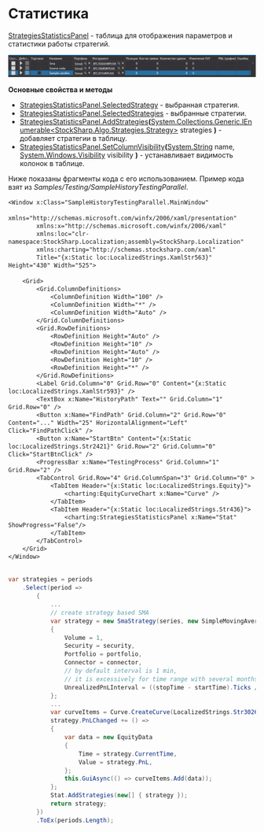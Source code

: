 # Статистика

[StrategiesStatisticsPanel](xref:StockSharp.Xaml.StrategiesStatisticsPanel) \- таблица для отображения параметров и статистики работы стратегий. 

![GUI StrategiesStatisticsPanel](../images/GUI_StrategiesStatisticsPanel.png)

**Основные свойства и методы**

- [StrategiesStatisticsPanel.SelectedStrategy](xref:StockSharp.Xaml.StrategiesStatisticsPanel.SelectedStrategy) \- выбранная стратегия.
- [StrategiesStatisticsPanel.SelectedStrategies](xref:StockSharp.Xaml.StrategiesStatisticsPanel.SelectedStrategies) \- выбранные стратегии.
- [StrategiesStatisticsPanel.AddStrategies](xref:StockSharp.Xaml.StrategiesStatisticsPanel.AddStrategies(System.Collections.Generic.IEnumerable{StockSharp.Algo.Strategies.Strategy}))**(**[System.Collections.Generic.IEnumerable\<StockSharp.Algo.Strategies.Strategy\>](xref:System.Collections.Generic.IEnumerable`1) strategies **)** \- добавляет стратегии в таблицу.
- [StrategiesStatisticsPanel.SetColumnVisibility](xref:StockSharp.Xaml.StrategiesStatisticsPanel.SetColumnVisibility(System.String,System.Windows.Visibility))**(**[System.String](xref:System.String) name, [System.Windows.Visibility](xref:System.Windows.Visibility) visibility **)** \- устанавливает видимость колонок в таблице.

Ниже показаны фрагменты кода с его использованием. Пример кода взят из *Samples\/Testing\/SampleHistoryTestingParallel*. 

```xaml
<Window x:Class="SampleHistoryTestingParallel.MainWindow"
        xmlns="http://schemas.microsoft.com/winfx/2006/xaml/presentation"
        xmlns:x="http://schemas.microsoft.com/winfx/2006/xaml"
        xmlns:loc="clr-namespace:StockSharp.Localization;assembly=StockSharp.Localization"
        xmlns:charting="http://schemas.stocksharp.com/xaml"
        Title="{x:Static loc:LocalizedStrings.XamlStr563}" Height="430" Width="525">
    
	<Grid>
		<Grid.ColumnDefinitions>
			<ColumnDefinition Width="100" />
			<ColumnDefinition Width="*" />
			<ColumnDefinition Width="Auto" />
		</Grid.ColumnDefinitions>
		<Grid.RowDefinitions>
			<RowDefinition Height="Auto" />
			<RowDefinition Height="10" />
			<RowDefinition Height="Auto" />
			<RowDefinition Height="10" />
			<RowDefinition Height="*" />
		</Grid.RowDefinitions>
		<Label Grid.Column="0" Grid.Row="0" Content="{x:Static loc:LocalizedStrings.XamlStr593}" />
		<TextBox x:Name="HistoryPath" Text="" Grid.Column="1" Grid.Row="0" />
		<Button x:Name="FindPath" Grid.Column="2" Grid.Row="0" Content="..." Width="25" HorizontalAlignment="Left" Click="FindPathClick" />
		<Button x:Name="StartBtn" Content="{x:Static loc:LocalizedStrings.Str2421}" Grid.Row="2" Grid.Column="0" Click="StartBtnClick" />
		<ProgressBar x:Name="TestingProcess" Grid.Column="1" Grid.Row="2" />
        <TabControl Grid.Row="4" Grid.ColumnSpan="3" Grid.Column="0" >
            <TabItem Header="{x:Static loc:LocalizedStrings.Equity}">
                <charting:EquityCurveChart x:Name="Curve" />
            </TabItem>
            <TabItem Header="{x:Static loc:LocalizedStrings.Str436}">
                <charting:StrategiesStatisticsPanel x:Name="Stat" ShowProgress="False"/>
            </TabItem>
        </TabControl>
	</Grid>
</Window>
	  				
```
```cs
var strategies = periods
	.Select(period =>
		{
			...
			// create strategy based SMA
			var strategy = new SmaStrategy(series, new SimpleMovingAverage { Length = period.Item1 }, new SimpleMovingAverage { Length = period.Item2 })
			{
				Volume = 1,
				Security = security,
				Portfolio = portfolio,
				Connector = connector,
				// by default interval is 1 min,
				// it is excessively for time range with several months
				UnrealizedPnLInterval = ((stopTime - startTime).Ticks / 1000).To<TimeSpan>()
			};
			...
			var curveItems = Curve.CreateCurve(LocalizedStrings.Str3026Params.Put(period.Item1, period.Item2), period.Item3, ChartIndicatorDrawStyles.Line);
			strategy.PnLChanged += () =>
			{
				var data = new EquityData
				{
					Time = strategy.CurrentTime,
					Value = strategy.PnL,
				};
				this.GuiAsync(() => curveItems.Add(data));
			};
			Stat.AddStrategies(new[] { strategy });
			return strategy;
		})
		.ToEx(periods.Length);
              		
	  				
```
